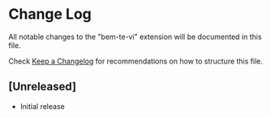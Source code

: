 # Change Log

All notable changes to the "bem-te-vi" extension will be documented in this file.

Check [Keep a Changelog](http://keepachangelog.com/) for recommendations on how to structure this file.

## [Unreleased]

- Initial release